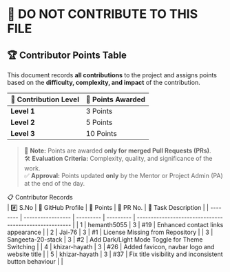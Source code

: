 # 🚫 DO NOT CONTRIBUTE TO THIS FILE

## 🏆 **Contributor Points Table**

This document records **all contributions** to the project and assigns points based on the **difficulty, complexity, and impact** of the contribution.

| 🏅 Contribution Level | 🎯 Points Awarded |
| -------------------- | ----------------- |
| **Level 1**          | 3 Points          |
| **Level 2**          | 5 Points          |
| **Level 3**          | 10 Points         |

> 📌 **Note:** Points are awarded **only for merged Pull Requests (PRs)**.  
> 🛠 **Evaluation Criteria:** Complexity, quality, and significance of the work.  
> ✅ **Approval:** Points updated **only** by the Mentor or Project Admin (PA) at the end of the day.


  📋 Contributor Records     
| #️⃣ S.No | 👤 GitHub Profile | 🎯 Points | 🔗 PR No. | 📌 Task Description                                    |
| -------- | ----------------- | --------- | --------- | ------------------------------------------------------ |
| 1        | hemanth5055       | 3         | #19       | Enhanced contact links appearance                      |
| 2        | Jai-76            | 3         | #1        | License Missing from Repository                        |
| 3        | Sangeeta-20-stack | 3         | #2        | Add Dark/Light Mode Toggle for Theme Switching         |
| 4        | khizar-hayath     | 3         | #26       | Added favicon, navbar logo and website title           |
| 5        | khizar-hayath     | 3         | #37       | Fix title visibility and inconsistent button behaviour |
|

